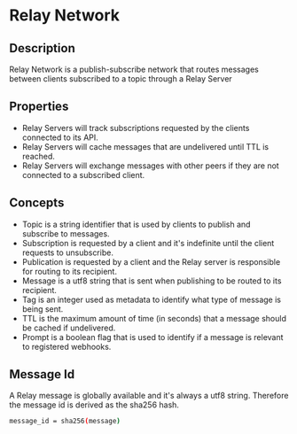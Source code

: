 # Relay Network

## Description

Relay Network is a publish-subscribe network that routes messages between clients subscribed to a topic through a Relay Server

## Properties

- Relay Servers will track subscriptions requested by the clients connected to its API.
- Relay Servers will cache messages that are undelivered until TTL is reached.
- Relay Servers will exchange messages with other peers if they are not connected to a subscribed client.


## Concepts

- Topic is a string identifier that is used by clients to publish and subscribe to messages.
- Subscription is requested by a client and it's indefinite until the client requests to unsubscribe.
- Publication is requested by a client and the Relay server is responsible for routing to its recipient.
- Message is a utf8 string that is sent when publishing to be routed to its recipient.
- Tag is an integer used as metadata to identify what type of message is being sent.
- TTL is the maximum amount of time (in seconds) that a message should be cached if undelivered.
- Prompt is a boolean flag that is used to identify if a message is relevant to registered webhooks.

## Message Id

A Relay message is globally available and it's always a utf8 string. Therefore the message id is derived as the sha256 hash.

```sh
message_id = sha256(message)
```
